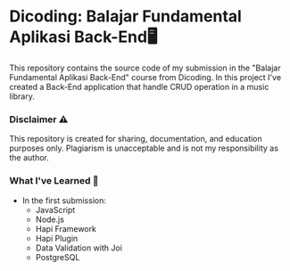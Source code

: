 # Dicoding: Balajar Fundamental Aplikasi Back-End🖥️
This repository contains the source code of my submission in the "Balajar Fundamental Aplikasi Back-End" course from Dicoding. In this project I've created a Back-End application that handle CRUD operation in a music library.

### Disclaimer ⚠️
This repository is created for sharing, documentation, and education purposes only. Plagiarism is unacceptable and is not my responsibility as the author.

### What I've Learned 📑
* In the first submission:
    * JavaScript
    * Node.js
    * Hapi Framework
    * Hapi Plugin
    * Data Validation with Joi
    * PostgreSQL
